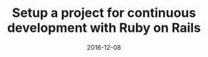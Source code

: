 ---
slug: "/ror"
date: "2016-12-08"
title: "Setup a project for continuous development with Ruby on Rails"
description: "TODO"
---